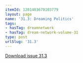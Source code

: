 ```yaml
---
itemId: 1201403670103779
layout: page
name: '31.3: Dreaming Politics'
tags:
- hasTag: dreamnetwork
- hasTag: dream-network-volume-31
type: post
urlSlug: '31.3'
---
```

<a href="files/pdfs/Volume_31/31.3_politics.pdf" download="">Download issue 31.3</a>